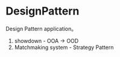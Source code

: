 # DesignPattern

Design Pattern application。
1. showdown - OOA -> OOD
2. Matchmaking system - Strategy Pattern
